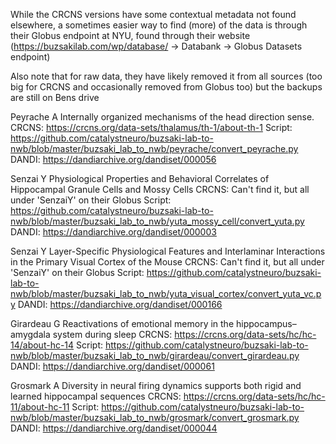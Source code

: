 While the CRCNS versions have some contextual metadata not found elsewhere, a
sometimes easier way to find (more) of the data is through their Globus endpoint
at NYU, found through their website (<https://buzsakilab.com/wp/database/> ->
Databank -> Globus Datasets endpoint)

Also note that for raw data, they have likely removed it from all sources (too
big for CRCNS and occasionally removed from Globus too) but the backups are
still on Bens drive

Peyrache A Internally organized mechanisms of the head direction sense. CRCNS:
<https://crcns.org/data-sets/thalamus/th-1/about-th-1> Script:
<https://github.com/catalystneuro/buzsaki-lab-to-nwb/blob/master/buzsaki_lab_to_nwb/peyrache/convert_peyrache.py>
DANDI: <https://dandiarchive.org/dandiset/000056>

Senzai Y Physiological Properties and Behavioral Correlates of Hippocampal
Granule Cells and Mossy Cells CRCNS: Can't find it, but all under 'SenzaiY' on
their Globus Script:
<https://github.com/catalystneuro/buzsaki-lab-to-nwb/blob/master/buzsaki_lab_to_nwb/yuta_mossy_cell/convert_yuta.py>
DANDI: <https://dandiarchive.org/dandiset/000003>

Senzai Y Layer-Specific Physiological Features and Interlaminar Interactions in
the Primary Visual Cortex of the Mouse CRCNS: Can't find it, but all under
'SenzaiY' on their Globus Script:
<https://github.com/catalystneuro/buzsaki-lab-to-nwb/blob/master/buzsaki_lab_to_nwb/yuta_visual_cortex/convert_yuta_vc.py>
DANDI: <https://dandiarchive.org/dandiset/000166>

Girardeau G Reactivations of emotional memory in the hippocampus–amygdala system
during sleep CRCNS: <https://crcns.org/data-sets/hc/hc-14/about-hc-14> Script:
<https://github.com/catalystneuro/buzsaki-lab-to-nwb/blob/master/buzsaki_lab_to_nwb/girardeau/convert_girardeau.py>
DANDI: <https://dandiarchive.org/dandiset/000061>

Grosmark A Diversity in neural firing dynamics supports both rigid and learned
hippocampal sequences CRCNS: <https://crcns.org/data-sets/hc/hc-11/about-hc-11>
Script:
<https://github.com/catalystneuro/buzsaki-lab-to-nwb/blob/master/buzsaki_lab_to_nwb/grosmark/convert_grosmark.py>
DANDI: <https://dandiarchive.org/dandiset/000044>
